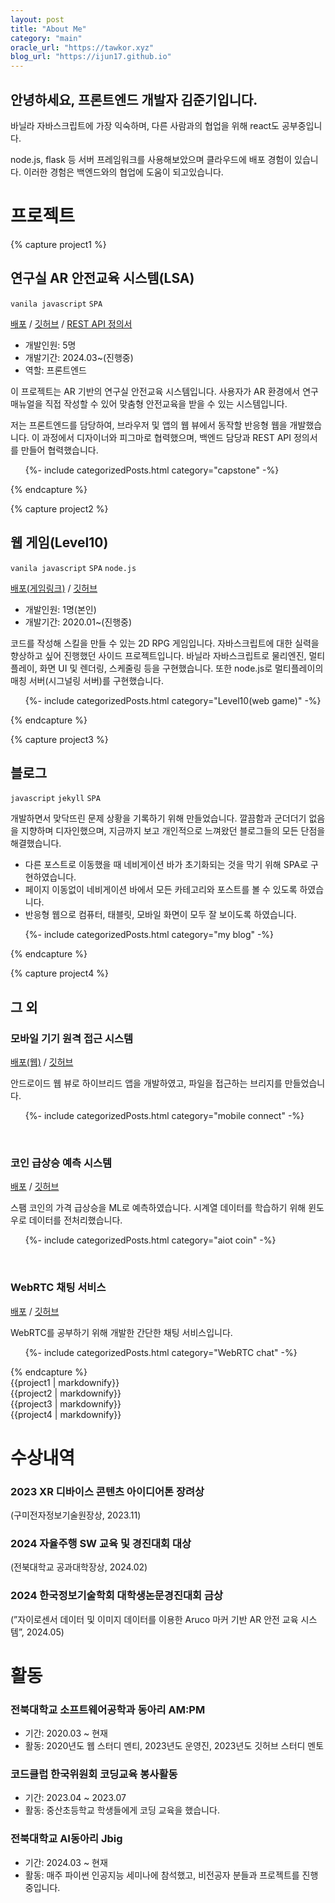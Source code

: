 ```yaml
---
layout: post
title: "About Me"
category: "main"
oracle_url: "https://tawkor.xyz"
blog_url: "https://ijun17.github.io"
---
```


## 안녕하세요, 프론트엔드 개발자 김준기입니다.

바닐라 자바스크립트에 가장 익숙하며, 다른 사람과의 협업을 위해 react도 공부중입니다.

node.js, flask 등 서버 프레임워크를 사용해보았으며 클라우드에 배포 경험이 있습니다. 이러한 경험은 백엔드와의 협업에 도움이 되고있습니다.

# 프로젝트

{% capture project1 %}
## 연구실 AR 안전교육 시스템(LSA)

`vanila javascript` `SPA`

[배포]({{page.oracle_url}}/LSA) / [깃허브](https://github.com/ijun17/LSA-web) / [REST API 정의서](https://cyber-mitten-d95.notion.site/LSA-REST-API-df2116c15a564d15acd39837cec2684e)

* 개발인원: 5명
* 개발기간: 2024.03~(진행중)
* 역할: 프론트엔드

이 프로젝트는 AR 기반의 연구실 안전교육 시스템입니다. 사용자가 AR 환경에서 연구 매뉴얼을 직접 작성할 수 있어 맞춤형 안전교육을 받을 수 있는 시스템입니다.

저는 프론트엔드를 담당하여, 브라우저 및 앱의 웹 뷰에서 동작할 반응형 웹을 개발했습니다. 이 과정에서 디자이너와 피그마로 협력했으며, 백엔드 담당과 REST API 정의서를 만들어 협력했습니다. 

<ul>{%- include categorizedPosts.html category="capstone" -%}</ul>
{% endcapture %}

{% capture project2 %}
## 웹 게임(Level10)

`vanila javascript` `SPA` `node.js`

[배포(게임링크)](https://ijun17.github.io/Level10/) / [깃허브](https://github.com/ijun17/Level10)

* 개발인원: 1명(본인)
* 개발기간: 2020.01~(진행중)

코드를 작성해 스킬을 만들 수 있는 2D RPG 게임입니다. 자바스크립트에 대한 실력을 향상하고 싶어 진행했던 사이드 프로젝트입니다. 바닐라 자바스크립트로 물리엔진, 멀티 플레이, 화면 UI 및 렌더링, 스케줄링 등을 구현했습니다. 또한 node.js로 멀티플레이의 매칭 서버(시그널링 서버)를 구현했습니다.

<ul>{%- include categorizedPosts.html category="Level10(web game)" -%}</ul>
{% endcapture %}


{% capture project3 %}
## 블로그

`javascript` `jekyll` `SPA`

개발하면서 맞닥뜨린 문제 상황을 기록하기 위해 만들었습니다. 깔끔함과 군더더기 없음을 지향하며 디자인했으며, 지금까지 보고 개인적으로 느껴왔던 블로그들의 모든 단점을 해결했습니다. 

* 다른 포스트로 이동했을 때 네비게이션 바가 초기화되는 것을 막기 위해 SPA로 구현하였습니다. 
* 페이지 이동없이 네비게이션 바에서 모든 카테고리와 포스트를 볼 수 있도록 하였습니다. 
* 반응형 웹으로 컴퓨터, 태블릿, 모바일 화면이 모두 잘 보이도록 하였습니다. 

<ul>{%- include categorizedPosts.html category="my blog" -%}</ul>
{% endcapture %}


{% capture project4 %}
## 그 외

### 모바일 기기 원격 접근 시스템
[배포(웹)]({{page.oracle_url}}/connect) / [깃허브](https://github.com/ijun17/mobile-connect)

안드로이드 웹 뷰로 하이브리드 앱을 개발하였고, 파일을 접근하는 브리지를 만들었습니다.
<ul>{%- include categorizedPosts.html category="mobile connect" -%}</ul>

<br>

### 코인 급상승 예측 시스템
[배포]({{page.oracle_url}}/coins) / [깃허브](https://github.com/ijun17/surge-coin-predictor)

스팸 코인의 가격 급상승을 ML로 예측하였습니다. 시계열 데이터를 학습하기 위해 윈도우로 데이터를 전처리했습니다.
<ul>{%- include categorizedPosts.html category="aiot coin" -%}</ul>

<br>

### WebRTC 채팅 서비스
[배포]({{page.blog_url}}/WebRTC-chat) / [깃허브](https://github.com/ijun17/WebRTC-chat)

WebRTC를 공부하기 위해 개발한 간단한 채팅 서비스입니다.
<ul>{%- include categorizedPosts.html category="WebRTC chat" -%}</ul>
{% endcapture %}

<div class="box">{{project1 | markdownify}}</div>
<div class="box">{{project2 | markdownify}}</div>
<div class="box">{{project3 | markdownify}}</div>
<div class="box">{{project4 | markdownify}}</div>

# 수상내역

### 2023 XR 디바이스 콘텐츠 아이디어톤 장려상

(구미전자정보기술원장상, 2023.11)

### 2024 자율주행 SW 교육 및 경진대회 대상

(전북대학교 공과대학장상, 2024.02)

### 2024 한국정보기술학회 대학생논문경진대회 금상

(”자이로센서 데이터 및 이미지 데이터를 이용한 Aruco 마커 기반 AR 안전 교육 시스템”, 2024.05)




# 활동

### 전북대학교 소프트웨어공학과 동아리 AM:PM

* 기간: 2020.03 ~ 현재
* 활동: 2020년도 웹 스터디 멘티, 2023년도 운영진, 2023년도 깃허브 스터디 멘토  

### 코드클럽 한국위원회 코딩교육 봉사활동

* 기간: 2023.04 ~ 2023.07
* 활동: 중산초등학교 학생들에게 코딩 교육을 했습니다.

### 전북대학교 AI동아리 Jbig

* 기간: 2024.03 ~ 현재
* 활동: 매주 파이썬 인공지능 세미나에 참석했고, 비전공자 분들과 프로젝트를 진행중입니다. 